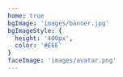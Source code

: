 ```yaml
---
home: true
bgImage: 'images/banner.jpg'
bgImageStyle: { 
  height: '400px',
  color: '#EEE'
}
faceImage: 'images/avatar.png'
---
```

